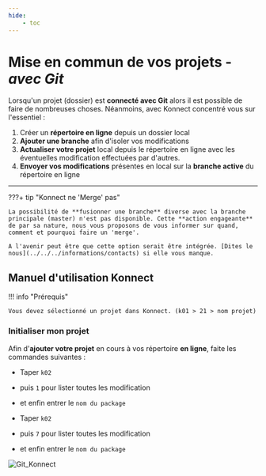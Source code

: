 ```yaml
---
hide:
    - toc
---
```


# **Mise en commun de vos projets** - *avec Git*


Lorsqu'un projet (dossier) est **connecté avec Git** alors il est possible de faire de nombreuses choses. Néanmoins, avec Konnect concentré vous sur l'essentiel :

1. Créer un **répertoire en ligne** depuis un dossier local
2. **Ajouter une branche** afin d'isoler vos modifications
3. **Actualiser votre projet** local depuis le répertoire en ligne avec les éventuelles modification effectuées par d'autres.
4. **Envoyer vos modifications** présentes en local sur la **branche active** du répertoire en ligne

---

???+ tip "Konnect ne 'Merge' pas"

    La possibilité de **fusionner une branche** diverse avec la branche principale (master) n'est pas disponible. Cette **action engageante** de par sa nature, nous vous proposons de vous informer sur quand, comment et pourquoi faire un 'merge'.
    
    A l'avenir peut être que cette option serait être intégrée. [Dites le nous](../../../informations/contacts) si elle vous manque.


## Manuel d'utilisation Konnect

!!! info "Prérequis"

    Vous devez sélectionné un projet dans Konnect. (k01 > 21 > nom projet)


### Initialiser mon projet

Afin d'**ajouter votre projet** en cours à vos répertoire **en ligne**, faite les commandes suivantes :

* Taper `k02` 
* puis `1` pour lister toutes les modification
* et enfin entrer le `nom du package`








* Taper `k02` 
* puis `7` pour lister toutes les modification
* et enfin entrer le `nom du package`







![Git_Konnect](../../../images/git_active_konnect.png)





<style>
  .md-content__button {
    display: none;
  }
</style>